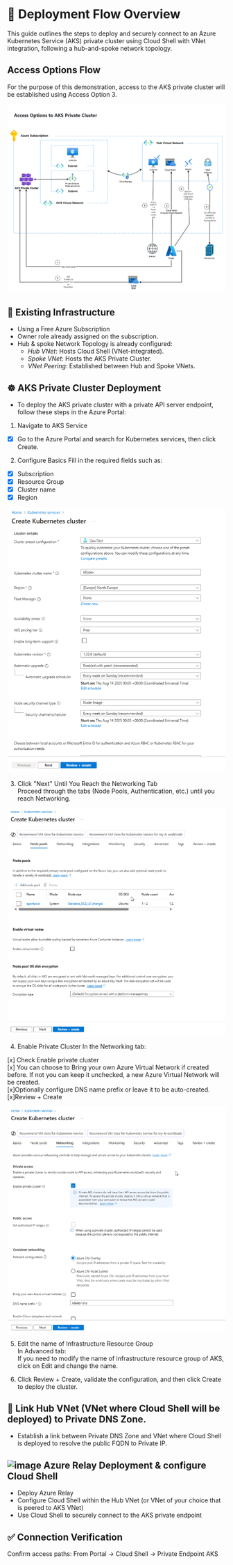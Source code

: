 # 🚀 Deployment Flow Overview
This guide outlines the steps to deploy and securely connect to an Azure Kubernetes Service (AKS) private cluster using Cloud Shell with VNet integration, following a hub-and-spoke network topology.

 ## Access Options Flow 
For the purpose of this demonstration, access to the AKS private cluster will be established using Access Option 3.   

![Architecture Diagram](images/Flow%20Connecting%20to%20an%20AKS%20Private%20Cluster.png)


## 🧱 Existing Infrastructure 
- Using a Free Azure Subscription 
- Owner role already assigned on the subscription. 
- Hub & spoke Network Topology is already configured:
    - *Hub VNet*:  Hosts Cloud Shell (VNet-integrated).
    - *Spoke VNet*: Hosts the AKS Private Cluster.
    - *VNet Peering*: Established between Hub and Spoke VNets.


## ☸️ AKS Private Cluster Deployment

- To deploy the AKS private cluster with a private API server endpoint, follow these steps in the Azure Portal:
1. Navigate to AKS Service   
- [x] Go to the Azure Portal and search for Kubernetes services, then click Create.

2. Configure Basics
Fill in the required fields such as:

- [x] Subscription  
- [x] Resource Group  
- [x] Cluster name   
- [x] Region   

![Create Private AKS Cluster](images/Create%20Kubernetes%20cluster%20-%201.png)


3. Click "Next" Until You Reach the Networking Tab    
Proceed through the tabs (Node Pools, Authentication, etc.) until you reach Networking.   

![Create Private AKS Cluster](images/Create%20Kubernetes%20cluster%20-%202.png)


4. Enable Private Cluster
In the Networking tab:

[x] Check Enable private cluster  
[x] You can choose to Bring your own Azure Virtual Network if created before. If not you can keep it unchecked, a new Azure Virtual Network will be created.   
[x]Optionally configure DNS name prefix or leave it to be auto-created.   
[x]Review + Create   

![Create Private AKS Cluster](images/Create%20Kubernetes%20cluster%20-%203.png)

5. Edit the name of Infrastructure Resource Group    
In Advanced tab:   
If you need to modify the name of infrastructure resource group of AKS, click on Edit and change the name.      

7. Click Review + Create, validate the configuration, and then click Create to deploy the cluster.


## 🔗  Link Hub VNet (VNet where Cloud Shell will be deployed) to Private DNS Zone. 
- Establish a link between Private DNS Zone and VNet where Cloud Shell is deployed to resolve the public FQDN to Private IP.  

## <img width="50" height="50" alt="image" src="https://github.com/user-attachments/assets/e58663d2-1b30-4081-af94-cd28dec08937" />  Azure Relay Deployment & configure Cloud Shell
- Deploy Azure Relay 
- Configure Cloud Shell within the Hub VNet (or VNet of your choice that is peered to AKS VNet)
- Use Cloud Shell to securely connect to the AKS private endpoint

  
## ✅ Connection Verification
Confirm access paths:
From Portal → Cloud Shell → Private Endpoint AKS

